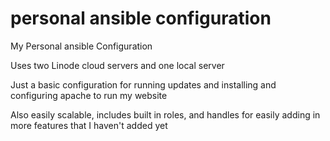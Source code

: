 # personal ansible configuration

My Personal ansible Configuration

Uses two Linode cloud servers and one local server

Just a basic configuration for running updates and installing and configuring apache to run my website

Also easily scalable, includes built in roles, and handles for easily adding in more features that I haven't added yet
